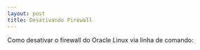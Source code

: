 ```yaml
---
layout: post
title: Desativando Firewall
---
```



Como desativar o firewall do Oracle Linux via linha de comando:


